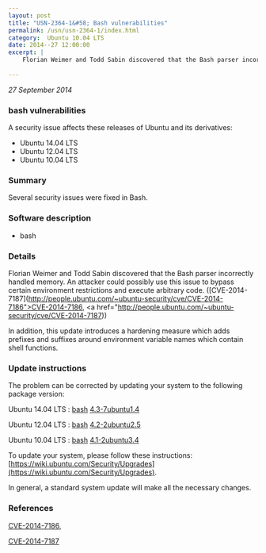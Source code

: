 ```yaml
---
layout: post
title: "USN-2364-1&#58; Bash vulnerabilities"
permalink: /usn/usn-2364-1/index.html
category:  Ubuntu 10.04 LTS
date: 2014--27 12:00:00
excerpt: |
    Florian Weimer and Todd Sabin discovered that the Bash parser incorrectly handled memory. An attacker could possibly use this issue to bypass certain environment restrictions and execute arbitrary code. ([CVE-2014-7187](http://people.ubuntu.com/~ubuntu-security/cve/CVE-2014-7186">CVE-2014-7186</a>, <a href="http://people.ubuntu.com/~ubuntu-security/cve/CVE-2014-7187))
    
--- 
```

 
 

*27 September 2014*

### bash vulnerabilities

A security issue affects these releases of Ubuntu and its derivatives:

* Ubuntu 14.04 LTS
* Ubuntu 12.04 LTS
* Ubuntu 10.04 LTS

### Summary

Several security issues were fixed in Bash. 

### Software description

* bash 

### Details

Florian Weimer and Todd Sabin discovered that the Bash parser incorrectly handled memory. An attacker could possibly use this issue to bypass certain environment restrictions and execute arbitrary code. ([CVE-2014-7187](http://people.ubuntu.com/~ubuntu-security/cve/CVE-2014-7186">CVE-2014-7186</a>, <a href="http://people.ubuntu.com/~ubuntu-security/cve/CVE-2014-7187))

In addition, this update introduces a hardening measure which adds prefixes and suffixes around environment variable names which contain shell functions. 

### Update instructions

The problem can be corrected by updating your system to the following package version:

Ubuntu 14.04 LTS
 : [bash](https://launchpad.net/ubuntu/+source/bash) <span> [4.3-7ubuntu1.4](https://launchpad.net/ubuntu/+source/bash/4.3-7ubuntu1.4) </span> 

Ubuntu 12.04 LTS
 : [bash](https://launchpad.net/ubuntu/+source/bash) <span> [4.2-2ubuntu2.5](https://launchpad.net/ubuntu/+source/bash/4.2-2ubuntu2.5) </span> 

Ubuntu 10.04 LTS
 : [bash](https://launchpad.net/ubuntu/+source/bash) <span> [4.1-2ubuntu3.4](https://launchpad.net/ubuntu/+source/bash/4.1-2ubuntu3.4) </span> 

To update your system, please follow these instructions: [https://wiki.ubuntu.com/Security/Upgrades](https://wiki.ubuntu.com/Security/Upgrades).

In general, a standard system update will make all the necessary changes. 

### References

 
 [CVE-2014-7186](http://people.ubuntu.com/~ubuntu-security/cve/CVE-2014-7186), 

 [CVE-2014-7187](http://people.ubuntu.com/~ubuntu-security/cve/CVE-2014-7187)
 

